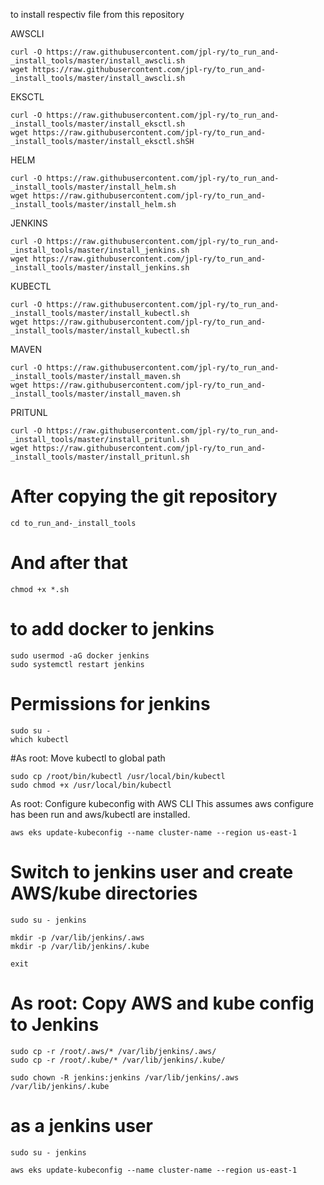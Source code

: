 to install respectiv file from this repository

AWSCLI
```
curl -O https://raw.githubusercontent.com/jpl-ry/to_run_and-_install_tools/master/install_awscli.sh
wget https://raw.githubusercontent.com/jpl-ry/to_run_and-_install_tools/master/install_awscli.sh
```
EKSCTL
```
curl -O https://raw.githubusercontent.com/jpl-ry/to_run_and-_install_tools/master/install_eksctl.sh
wget https://raw.githubusercontent.com/jpl-ry/to_run_and-_install_tools/master/install_eksctl.shSH
```
HELM
```
curl -O https://raw.githubusercontent.com/jpl-ry/to_run_and-_install_tools/master/install_helm.sh
wget https://raw.githubusercontent.com/jpl-ry/to_run_and-_install_tools/master/install_helm.sh
```
JENKINS
```
curl -O https://raw.githubusercontent.com/jpl-ry/to_run_and-_install_tools/master/install_jenkins.sh
wget https://raw.githubusercontent.com/jpl-ry/to_run_and-_install_tools/master/install_jenkins.sh
```
KUBECTL
```
curl -O https://raw.githubusercontent.com/jpl-ry/to_run_and-_install_tools/master/install_kubectl.sh
wget https://raw.githubusercontent.com/jpl-ry/to_run_and-_install_tools/master/install_kubectl.sh
```
MAVEN
```
curl -O https://raw.githubusercontent.com/jpl-ry/to_run_and-_install_tools/master/install_maven.sh
wget https://raw.githubusercontent.com/jpl-ry/to_run_and-_install_tools/master/install_maven.sh
```
PRITUNL
```
curl -O https://raw.githubusercontent.com/jpl-ry/to_run_and-_install_tools/master/install_pritunl.sh
wget https://raw.githubusercontent.com/jpl-ry/to_run_and-_install_tools/master/install_pritunl.sh
```
# After copying the git repository
```
cd to_run_and-_install_tools
```
# And after that
```
chmod +x *.sh
```
# to add docker to jenkins
```
sudo usermod -aG docker jenkins
sudo systemctl restart jenkins
```
# Permissions for jenkins
 ```
sudo su - 
which kubectl
 ```
#As root: Move kubectl to global path
 ```
sudo cp /root/bin/kubectl /usr/local/bin/kubectl
sudo chmod +x /usr/local/bin/kubectl
```
As root: Configure kubeconfig with AWS CLI
This assumes aws configure has been run and aws/kubectl are installed.
```
aws eks update-kubeconfig --name cluster-name --region us-east-1
```
# Switch to jenkins user and create AWS/kube directories
 ```
sudo su - jenkins
```
```
mkdir -p /var/lib/jenkins/.aws
mkdir -p /var/lib/jenkins/.kube
```
```
exit
```
# As root: Copy AWS and kube config to Jenkins
```
sudo cp -r /root/.aws/* /var/lib/jenkins/.aws/
sudo cp -r /root/.kube/* /var/lib/jenkins/.kube/
```
```
sudo chown -R jenkins:jenkins /var/lib/jenkins/.aws /var/lib/jenkins/.kube
```
# as a jenkins user
 ```
sudo su - jenkins
```
```
aws eks update-kubeconfig --name cluster-name --region us-east-1
```
